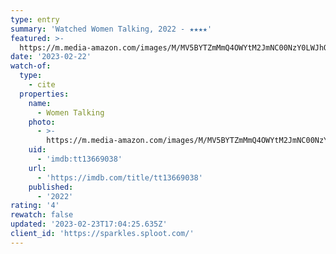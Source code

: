 ```yaml
---
type: entry
summary: 'Watched Women Talking, 2022 - ★★★★'
featured: >-
  https://m.media-amazon.com/images/M/MV5BYTZmMmQ4OWYtM2JmNC00NzY0LWJhODUtOTRmMWMyOTU4OWQ4XkEyXkFqcGdeQXVyMjkwOTAyMDU@._V1_SX300.jpg
date: '2023-02-22'
watch-of:
  type:
    - cite
  properties:
    name:
      - Women Talking
    photo:
      - >-
        https://m.media-amazon.com/images/M/MV5BYTZmMmQ4OWYtM2JmNC00NzY0LWJhODUtOTRmMWMyOTU4OWQ4XkEyXkFqcGdeQXVyMjkwOTAyMDU@._V1_SX300.jpg
    uid:
      - 'imdb:tt13669038'
    url:
      - 'https://imdb.com/title/tt13669038'
    published:
      - '2022'
rating: '4'
rewatch: false
updated: '2023-02-23T17:04:25.635Z'
client_id: 'https://sparkles.sploot.com/'
---
```


